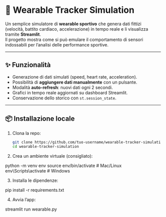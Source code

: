 # 🏃 Wearable Tracker Simulation

Un semplice simulatore di **wearable sportivo** che genera dati fittizi (velocità, battito cardiaco, accelerazione) in tempo reale e li visualizza tramite **Streamlit**.  
Il progetto mostra come si può emulare il comportamento di sensori indossabili per l’analisi delle performance sportive.

---

## ✨ Funzionalità
- Generazione di dati simulati (speed, heart rate, acceleration).
- Possibilità di **aggiungere dati manualmente** con un pulsante.
- Modalità **auto-refresh**: nuovi dati ogni 2 secondi.
- Grafici in tempo reale aggiornati su dashboard Streamlit.
- Conservazione dello storico con `st.session_state`.

---

## 📦 Installazione locale

1. Clona la repo:
   ```bash
   git clone https://github.com/tuo-username/wearable-tracker-simulation.git
   cd wearable-tracker-simulation
   
2. Crea un ambiente virtuale (consigliato):

python -m venv env
source env/bin/activate      # Mac/Linux
env\Scripts\activate         # Windows


3. Installa le dipendenze:

pip install -r requirements.txt


4. Avvia l’app:

streamlit run wearable.py
